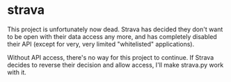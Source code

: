 strava
======

This project is unfortunately now dead. Strava has decided they don't want
to be open with their data access any more, and has completely disabled their
API (except for very, very limited "whitelisted" applications). 

Without API access, there's no way for this project to continue. If Strava
decides to reverse their decision and allow access, I'll make strava.py work
with it.
